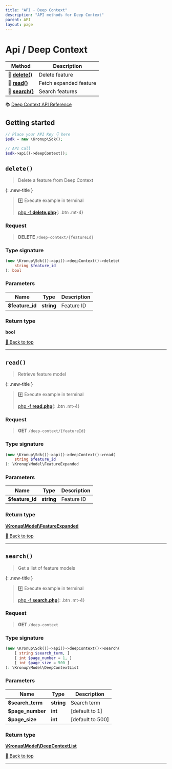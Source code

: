 ```yaml
---
title: "API - Deep Context"
description: "API methods for Deep Context"
parent: API
layout: page
---
```


# Api / Deep Context

Method | Description
------------- | -------------
🔹 [**delete()**](#delete) | Delete feature
🔹 [**read()**](#read) | Fetch expanded feature
🔹 [**search()**](#search) | Search features


📚 [Deep Context API Reference](https://api.kronup.com/#tag/Deep-Context)

## Getting started

```php
// Place your API Key 👇 here
$sdk = new \Kronup\Sdk();

// API Call
$sdk->api()->deepContext();
```


## `delete()`

> Delete a feature from Deep Context


{: .new-title }
> #️⃣ Execute example in terminal 
> 
> [php -f **delete.php**](https://github.com/kronup/kronup-php/blob/main/examples/Api/DeepContextApi/delete.php){: .btn .mt-4}

### Request

> **DELETE** `/deep-context/{featureId}`

### Type signature

```php
(new \Kronup\Sdk())->api()->deepContext()->delete(
    string $feature_id
): bool
```

### Parameters

Name | Type | Description
------------- | ------------- | -------------
 **$feature_id** | **string**  | Feature ID 

### Return type

**bool**

[🔺 Back to top](#top)

---


## `read()`

> Retrieve feature model


{: .new-title }
> #️⃣ Execute example in terminal 
> 
> [php -f **read.php**](https://github.com/kronup/kronup-php/blob/main/examples/Api/DeepContextApi/read.php){: .btn .mt-4}

### Request

> **GET** `/deep-context/{featureId}`

### Type signature

```php
(new \Kronup\Sdk())->api()->deepContext()->read(
    string $feature_id
): \Kronup\Model\FeatureExpanded
```

### Parameters

Name | Type | Description
------------- | ------------- | -------------
 **$feature_id** | **string**  | Feature ID 

### Return type

[**\Kronup\Model\FeatureExpanded**](../../Model/FeatureExpanded)

[🔺 Back to top](#top)

---


## `search()`

> Get a list of feature models


{: .new-title }
> #️⃣ Execute example in terminal 
> 
> [php -f **search.php**](https://github.com/kronup/kronup-php/blob/main/examples/Api/DeepContextApi/search.php){: .btn .mt-4}

### Request

> **GET** `/deep-context`

### Type signature

```php
(new \Kronup\Sdk())->api()->deepContext()->search(
    [ string $search_term, ]
    [ int $page_number = 1, ]
    [ int $page_size = 500 ]
): \Kronup\Model\DeepContextList
```

### Parameters

Name | Type | Description
------------- | ------------- | -------------
 **$search_term** | **string**  | Search term 
 **$page_number** | **int**  |   [default to 1]
 **$page_size** | **int**  |   [default to 500]

### Return type

[**\Kronup\Model\DeepContextList**](../../Model/DeepContextList)

[🔺 Back to top](#top)

---
